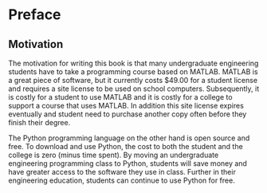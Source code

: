 
# Preface
## Motivation
The motivation for writing this book is that many undergraduate engineering students have to take a programming course based on MATLAB. MATLAB is a great piece of software, but it currently costs $49.00 for a student license and requires a site license to be used on school computers. Subsequently, it is costly for a student to use MATLAB and it is costly for a college to support a course that uses MATLAB. In addition this site license expires eventually and student need to purchase another copy often before they finish their degree.

The Python programming language on the other hand is open source and free. To download and use Python, the cost to both the student and the college is zero (minus time spent). By moving an undergraduate engineering programming class to Python, students will save money and have greater access to the software they use in class. Further in their engineering education, students can continue to use Python for free.
 

